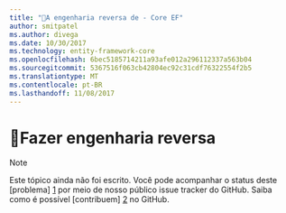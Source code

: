 ```yaml
---
title: "A engenharia reversa de - Core EF"
author: smitpatel
ms.author: divega
ms.date: 10/30/2017
ms.technology: entity-framework-core
ms.openlocfilehash: 6bec5185714211a93afe012a296112337a563b04
ms.sourcegitcommit: 5367516f063cb42804ec92c31cdf76322554f2b5
ms.translationtype: MT
ms.contentlocale: pt-BR
ms.lasthandoff: 11/08/2017
---
```

# <a name="-reverse-engineering"></a>🔧Fazer engenharia reversa

> [!NOTE]
> Este tópico ainda não foi escrito. Você pode acompanhar o status deste [problema] [ 1] por meio de nosso público issue tracker do GitHub. Saiba como é possível [contribuem] [ 2] no GitHub.


  [1]: https://github.com/aspnet/EntityFramework.Docs/issues/508
  [2]: https://github.com/aspnet/EntityFramework.Docs/blob/master/CONTRIBUTING.md
